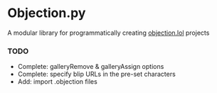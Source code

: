 # Objection.py

A modular library for programmatically creating [objection.lol](https://objection.lol/maker) projects

### TODO

- Complete: galleryRemove & galleryAssign options
- Complete: specify blip URLs in the pre-set characters
- Add: import .objection files
